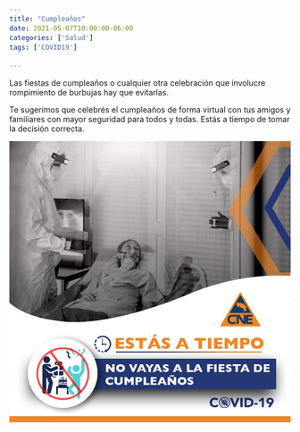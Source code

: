 ```yaml
---
title: "Cumpleaños"
date: 2021-05-07T10:00:00-06:00
categories: ['Salud']
tags: ['COVID19']

---
```

Las fiestas de cumpleaños o cualquier otra celebración que involucre rompimiento de burbujas hay que evitarlas.

Te sugerimos que celebrés el cumpleaños de forma virtual con tus amigos y familiares con mayor seguridad para todos y todas. Estás a tiempo de tomar la decisión correcta.

![Image](featuredImage.jpg)